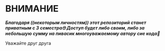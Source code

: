 # ВНИМАНИЕ

***Благодаря ((некоторым личностям)) этот репозиторий станет приватным с 3 семестра🙄
Доступ будет либо своим, либо за небольшую сумму на пивасик многоуважаемому автору сие кода🤗***

Уважайте друг друга